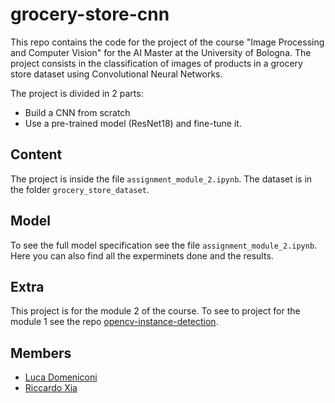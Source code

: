 # grocery-store-cnn

This repo contains the code for the project of the course "Image Processing and Computer Vision" for the AI Master at the University of Bologna. The project consists in the classification of images of products in a grocery store dataset using Convolutional Neural Networks.

The project is divided in 2 parts:

- Build a CNN from scratch
- Use a pre-trained model (ResNet18) and fine-tune it.

## Content

The project is inside the file `assignment_module_2.ipynb`. The dataset is in the folder `grocery_store_dataset`.

## Model

To see the full model specification see the file `assignment_module_2.ipynb`. Here you can also find all the experminets done and the results.

## Extra

This project is for the module 2 of the course. To see to project for the module 1 see the repo [opencv-instance-detection](https://github.com/NotXia/opencv-instance-detection).

## Members

- [Luca Domeniconi](https://github.com/AjejeBrazorfEU)
- [Riccardo Xia](https://github.com/NotXia)

